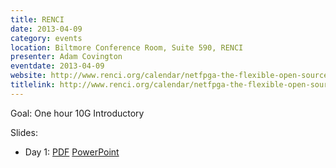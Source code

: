 ```yaml
---
title: RENCI
date: 2013-04-09
category: events
location: Biltmore Conference Room, Suite 590, RENCI
presenter: Adam Covington
eventdate: 2013-04-09
website: http://www.renci.org/calendar/netfpga-the-flexible-open-source-networking-platform
titlelink: http://www.renci.org/calendar/netfpga-the-flexible-open-source-networking-platform
---
```


Goal: One hour 10G Introductory

Slides:
- Day 1: [PDF](https://docs.google.com/file/d/0B4EuVzA5UdPRblBZcGhuOXlFNE0/edit?usp=sharing) [PowerPoint](https://docs.google.com/file/d/0B4EuVzA5UdPRRDVVc3BSVjQ3aEk/edit?usp=sharing)
